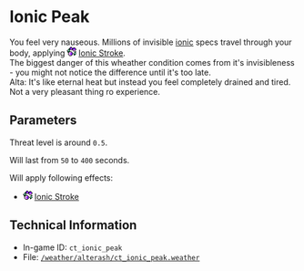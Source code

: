 # Ionic Peak

You feel very nauseous. Millions of invisible [ionic](https://ceterai.github.io/MyEnternia/Wiki/Tags/Ionic) specs travel through your body, applying <img src="https://raw.githubusercontent.com/Ceterai/Enternia/main/stats/effects/ct_ionic_stroke.png" alt="Ionic Stroke icon" loading="lazy" width="auto" height="16px"/> [Ionic Stroke](https://ceterai.github.io/MyEnternia/Wiki/IonicStroke).  
The biggest danger of this wheather condition comes from it's invisibleness - you might not notice the difference until it's too late.  
Alta: It's like eternal heat but instead you feel completely drained and tired. Not a very pleasant thing ro experience.

## Parameters

Threat level is around `0.5`.

Will last from `50` to `400` seconds.

Will apply following effects:

- <img src="https://raw.githubusercontent.com/Ceterai/Enternia/main/stats/effects/ct_ionic_stroke.png" alt="Ionic Stroke icon" loading="lazy" width="auto" height="16px"/> [Ionic Stroke](https://ceterai.github.io/MyEnternia/Wiki/IonicStroke)

## Technical Information

- In-game ID: `ct_ionic_peak`
- File: [`/weather/alterash/ct_ionic_peak.weather`](https://github.com/Ceterai/Enternia/blob/main/weather/alterash/ct_ionic_peak.weather)
